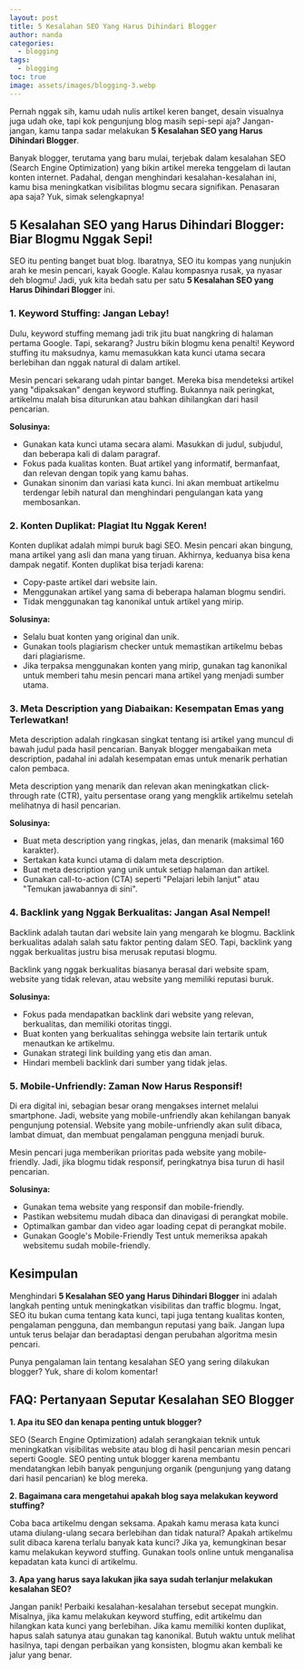 ```yaml
---
layout: post
title: 5 Kesalahan SEO Yang Harus Dihindari Blogger
author: nanda
categories:
  - blogging
tags:
  - blogging
toc: true
image: assets/images/blogging-3.webp
---
```



Pernah nggak sih, kamu udah nulis artikel keren banget, desain visualnya juga udah oke, tapi kok pengunjung blog masih sepi-sepi aja? Jangan-jangan, kamu tanpa sadar melakukan **5 Kesalahan SEO yang Harus Dihindari Blogger**.

Banyak blogger, terutama yang baru mulai, terjebak dalam kesalahan SEO (Search Engine Optimization) yang bikin artikel mereka tenggelam di lautan konten internet. Padahal, dengan menghindari kesalahan-kesalahan ini, kamu bisa meningkatkan visibilitas blogmu secara signifikan. Penasaran apa saja? Yuk, simak selengkapnya!

## 5 Kesalahan SEO yang Harus Dihindari Blogger: Biar Blogmu Nggak Sepi!

SEO itu penting banget buat blog. Ibaratnya, SEO itu kompas yang nunjukin arah ke mesin pencari, kayak Google. Kalau kompasnya rusak, ya nyasar deh blogmu! Jadi, yuk kita bedah satu per satu **5 Kesalahan SEO yang Harus Dihindari Blogger** ini.

### 1\. Keyword Stuffing: Jangan Lebay!

Dulu, keyword stuffing memang jadi trik jitu buat nangkring di halaman pertama Google. Tapi, sekarang? Justru bikin blogmu kena penalti! Keyword stuffing itu maksudnya, kamu memasukkan kata kunci utama secara berlebihan dan nggak natural di dalam artikel.

Mesin pencari sekarang udah pintar banget. Mereka bisa mendeteksi artikel yang "dipaksakan" dengan keyword stuffing. Bukannya naik peringkat, artikelmu malah bisa diturunkan atau bahkan dihilangkan dari hasil pencarian.

**Solusinya:**

- Gunakan kata kunci utama secara alami. Masukkan di judul, subjudul, dan beberapa kali di dalam paragraf.
- Fokus pada kualitas konten. Buat artikel yang informatif, bermanfaat, dan relevan dengan topik yang kamu bahas.
- Gunakan sinonim dan variasi kata kunci. Ini akan membuat artikelmu terdengar lebih natural dan menghindari pengulangan kata yang membosankan.

### 2\. Konten Duplikat: Plagiat Itu Nggak Keren!

Konten duplikat adalah mimpi buruk bagi SEO. Mesin pencari akan bingung, mana artikel yang asli dan mana yang tiruan. Akhirnya, keduanya bisa kena dampak negatif. Konten duplikat bisa terjadi karena:

- Copy-paste artikel dari website lain.
- Menggunakan artikel yang sama di beberapa halaman blogmu sendiri.
- Tidak menggunakan tag kanonikal untuk artikel yang mirip.

**Solusinya:**

- Selalu buat konten yang original dan unik.
- Gunakan tools plagiarism checker untuk memastikan artikelmu bebas dari plagiarisme.
- Jika terpaksa menggunakan konten yang mirip, gunakan tag kanonikal untuk memberi tahu mesin pencari mana artikel yang menjadi sumber utama.

### 3\. Meta Description yang Diabaikan: Kesempatan Emas yang Terlewatkan!

Meta description adalah ringkasan singkat tentang isi artikel yang muncul di bawah judul pada hasil pencarian. Banyak blogger mengabaikan meta description, padahal ini adalah kesempatan emas untuk menarik perhatian calon pembaca.

Meta description yang menarik dan relevan akan meningkatkan click-through rate (CTR), yaitu persentase orang yang mengklik artikelmu setelah melihatnya di hasil pencarian.

**Solusinya:**

- Buat meta description yang ringkas, jelas, dan menarik (maksimal 160 karakter).
- Sertakan kata kunci utama di dalam meta description.
- Buat meta description yang unik untuk setiap halaman dan artikel.
- Gunakan call-to-action (CTA) seperti "Pelajari lebih lanjut" atau "Temukan jawabannya di sini".

### 4\. Backlink yang Nggak Berkualitas: Jangan Asal Nempel!

Backlink adalah tautan dari website lain yang mengarah ke blogmu. Backlink berkualitas adalah salah satu faktor penting dalam SEO. Tapi, backlink yang nggak berkualitas justru bisa merusak reputasi blogmu.

Backlink yang nggak berkualitas biasanya berasal dari website spam, website yang tidak relevan, atau website yang memiliki reputasi buruk.

**Solusinya:**

- Fokus pada mendapatkan backlink dari website yang relevan, berkualitas, dan memiliki otoritas tinggi.
- Buat konten yang berkualitas sehingga website lain tertarik untuk menautkan ke artikelmu.
- Gunakan strategi link building yang etis dan aman.
- Hindari membeli backlink dari sumber yang tidak jelas.

### 5\. Mobile-Unfriendly: Zaman Now Harus Responsif!

Di era digital ini, sebagian besar orang mengakses internet melalui smartphone. Jadi, website yang mobile-unfriendly akan kehilangan banyak pengunjung potensial. Website yang mobile-unfriendly akan sulit dibaca, lambat dimuat, dan membuat pengalaman pengguna menjadi buruk.

Mesin pencari juga memberikan prioritas pada website yang mobile-friendly. Jadi, jika blogmu tidak responsif, peringkatnya bisa turun di hasil pencarian.

**Solusinya:**

- Gunakan tema website yang responsif dan mobile-friendly.
- Pastikan websitemu mudah dibaca dan dinavigasi di perangkat mobile.
- Optimalkan gambar dan video agar loading cepat di perangkat mobile.
- Gunakan Google's Mobile-Friendly Test untuk memeriksa apakah websitemu sudah mobile-friendly.

## Kesimpulan

Menghindari **5 Kesalahan SEO yang Harus Dihindari Blogger** ini adalah langkah penting untuk meningkatkan visibilitas dan traffic blogmu. Ingat, SEO itu bukan cuma tentang kata kunci, tapi juga tentang kualitas konten, pengalaman pengguna, dan membangun reputasi yang baik. Jangan lupa untuk terus belajar dan beradaptasi dengan perubahan algoritma mesin pencari.

Punya pengalaman lain tentang kesalahan SEO yang sering dilakukan blogger? Yuk, share di kolom komentar!

## FAQ: Pertanyaan Seputar Kesalahan SEO Blogger

**1\. Apa itu SEO dan kenapa penting untuk blogger?**

SEO (Search Engine Optimization) adalah serangkaian teknik untuk meningkatkan visibilitas website atau blog di hasil pencarian mesin pencari seperti Google. SEO penting untuk blogger karena membantu mendatangkan lebih banyak pengunjung organik (pengunjung yang datang dari hasil pencarian) ke blog mereka.

**2\. Bagaimana cara mengetahui apakah blog saya melakukan keyword stuffing?**

Coba baca artikelmu dengan seksama. Apakah kamu merasa kata kunci utama diulang-ulang secara berlebihan dan tidak natural? Apakah artikelmu sulit dibaca karena terlalu banyak kata kunci? Jika ya, kemungkinan besar kamu melakukan keyword stuffing. Gunakan tools online untuk menganalisa kepadatan kata kunci di artikelmu.

**3\. Apa yang harus saya lakukan jika saya sudah terlanjur melakukan kesalahan SEO?**

Jangan panik! Perbaiki kesalahan-kesalahan tersebut secepat mungkin. Misalnya, jika kamu melakukan keyword stuffing, edit artikelmu dan hilangkan kata kunci yang berlebihan. Jika kamu memiliki konten duplikat, hapus salah satunya atau gunakan tag kanonikal. Butuh waktu untuk melihat hasilnya, tapi dengan perbaikan yang konsisten, blogmu akan kembali ke jalur yang benar.
